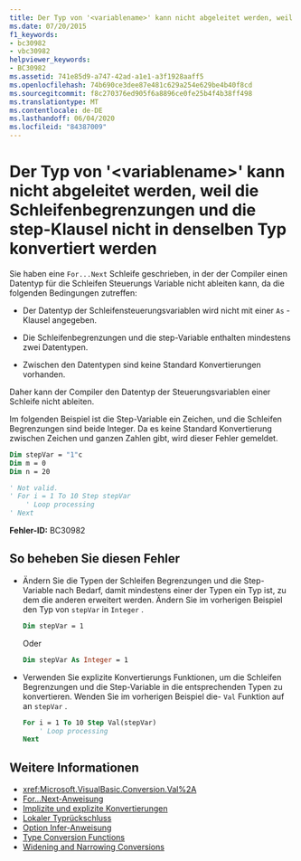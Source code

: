 ```yaml
---
title: Der Typ von '<variablename>' kann nicht abgeleitet werden, weil die Schleifenbegrenzungen und die step-Klausel nicht in denselben Typ konvertiert werden
ms.date: 07/20/2015
f1_keywords:
- bc30982
- vbc30982
helpviewer_keywords:
- BC30982
ms.assetid: 741e85d9-a747-42ad-a1e1-a3f1928aaff5
ms.openlocfilehash: 74b690ce3dee87e481c629a254e629be4b40f8cd
ms.sourcegitcommit: f8c270376ed905f6a8896ce0fe25b4f4b38ff498
ms.translationtype: MT
ms.contentlocale: de-DE
ms.lasthandoff: 06/04/2020
ms.locfileid: "84387009"
---
```

# <a name="type-of-variablename-cannot-be-inferred-because-the-loop-bounds-and-the-step-variable-do-not-widen-to-the-same-type"></a>Der Typ von '\<variablename>' kann nicht abgeleitet werden, weil die Schleifenbegrenzungen und die step-Klausel nicht in denselben Typ konvertiert werden

Sie haben eine `For...Next` Schleife geschrieben, in der der Compiler einen Datentyp für die Schleifen Steuerungs Variable nicht ableiten kann, da die folgenden Bedingungen zutreffen:

- Der Datentyp der Schleifensteuerungsvariablen wird nicht mit einer `As` -Klausel angegeben.

- Die Schleifenbegrenzungen und die step-Variable enthalten mindestens zwei Datentypen.

- Zwischen den Datentypen sind keine Standard Konvertierungen vorhanden.

 Daher kann der Compiler den Datentyp der Steuerungsvariablen einer Schleife nicht ableiten.

 Im folgenden Beispiel ist die Step-Variable ein Zeichen, und die Schleifen Begrenzungen sind beide Integer. Da es keine Standard Konvertierung zwischen Zeichen und ganzen Zahlen gibt, wird dieser Fehler gemeldet.

```vb
Dim stepVar = "1"c
Dim m = 0
Dim n = 20

' Not valid.
' For i = 1 To 10 Step stepVar
    ' Loop processing
' Next
```

**Fehler-ID:** BC30982

## <a name="to-correct-this-error"></a>So beheben Sie diesen Fehler

- Ändern Sie die Typen der Schleifen Begrenzungen und die Step-Variable nach Bedarf, damit mindestens einer der Typen ein Typ ist, zu dem die anderen erweitert werden. Ändern Sie im vorherigen Beispiel den Typ von `stepVar` in `Integer` .

  ```vb
  Dim stepVar = 1
  ```

  Oder

  ```vb
  Dim stepVar As Integer = 1
  ```

- Verwenden Sie explizite Konvertierungs Funktionen, um die Schleifen Begrenzungen und die Step-Variable in die entsprechenden Typen zu konvertieren. Wenden Sie im vorherigen Beispiel die- `Val` Funktion auf an `stepVar` .

  ```vb
  For i = 1 To 10 Step Val(stepVar)
      ' Loop processing
  Next
  ```

## <a name="see-also"></a>Weitere Informationen

- <xref:Microsoft.VisualBasic.Conversion.Val%2A>
- [For...Next-Anweisung](../statements/for-next-statement.md)
- [Implizite und explizite Konvertierungen](../../programming-guide/language-features/data-types/implicit-and-explicit-conversions.md)
- [Lokaler Typrückschluss](../../programming-guide/language-features/variables/local-type-inference.md)
- [Option Infer-Anweisung](../statements/option-infer-statement.md)
- [Type Conversion Functions](../functions/type-conversion-functions.md)
- [Widening and Narrowing Conversions](../../programming-guide/language-features/data-types/widening-and-narrowing-conversions.md)
